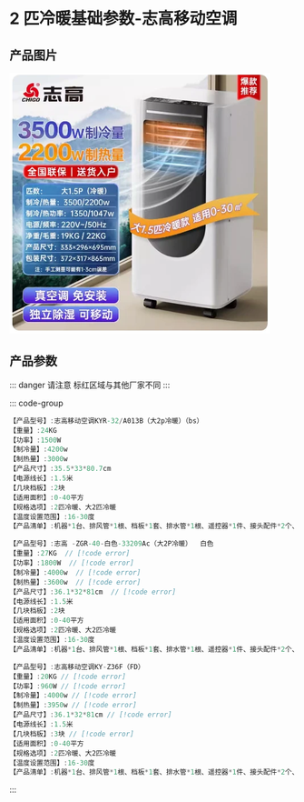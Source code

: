 # 2 匹冷暖基础参数-志高移动空调

## 产品图片

<img src="./2匹冷暖.png" />

## 产品参数

::: danger 请注意
标红区域与其他厂家不同
:::

::: code-group

```c# [宝士] {1}
【产品型号】:志高移动空调KYR-32/A013B（大2p冷暖）（bs）
【重量】:24KG
【功率】:1500W
【制冷量】:4200w
【制热量】:3000w
【产品尺寸】:35.5*33*80.7cm
【电源线长】:1.5米
【几块档板】:2块
【适用面积】:0-40平方
【规格选项】:2匹冷暖、大2匹冷暖
【温度设置范围】:16-30度
【产品清单】:机器*1台、排风管*1根、档板*1套、排水管*1根、遥控器*1件、接头配件*2个、说明书*1
```

```c# [万爱]{1}
【产品型号】:志高 -ZGR-40-白色-33209Ac（大2P冷暖）  白色
【重量】:27KG  // [!code error]
【功率】:1800W  // [!code error]
【制冷量】:4000w  // [!code error]
【制热量】:3600w  // [!code error]
【产品尺寸】:36.1*32*81cm  // [!code error]
【电源线长】:1.5米
【几块档板】:2块
【适用面积】:0-40平方
【规格选项】:2匹冷暖、大2匹冷暖
【温度设置范围】:16-30度
【产品清单】:机器*1台、排风管*1根、档板*1套、排水管*1根、遥控器*1件、接头配件*2个、说明书*1
```

```c# [富达]{1}
【产品型号】:志高移动空调KY-Z36F（FD）
【重量】:20KG // [!code error]
【功率】:960W // [!code error]
【制冷量】:4000w // [!code error]
【制热量】:3950w // [!code error]
【产品尺寸】:36.1*32*81cm // [!code error]
【电源线长】:1.5米
【几块档板】:3块 // [!code error]
【适用面积】:0-40平方
【规格选项】:2匹冷暖、大2匹冷暖
【温度设置范围】:16-30度
【产品清单】:机器*1台、排风管*1根、档板*1套、排水管*1根、遥控器*1件、接头配件*2个、说明书*1
```

:::
